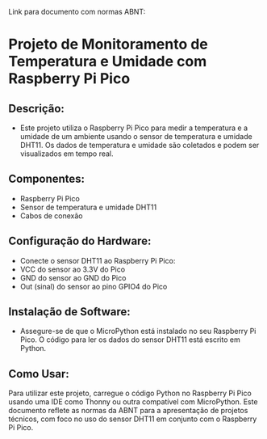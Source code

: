 Link para documento com normas ABNT: 

# Projeto de Monitoramento de Temperatura e Umidade com Raspberry Pi Pico

## Descrição:

- Este projeto utiliza o Raspberry Pi Pico para medir a temperatura e a umidade de um ambiente usando o sensor de temperatura e umidade DHT11. Os dados de temperatura e umidade são coletados e podem ser visualizados em tempo real.
  
## Componentes:
- Raspberry Pi Pico
- Sensor de temperatura e umidade DHT11
- Cabos de conexão
  
## Configuração do Hardware:
- Conecte o sensor DHT11 ao Raspberry Pi Pico:
- VCC do sensor ao 3.3V do Pico
- GND do sensor ao GND do Pico
- Out (sinal) do sensor ao pino GPIO4 do Pico
  
## Instalação de Software:
- Assegure-se de que o MicroPython está instalado no seu Raspberry Pi Pico. O código para ler os dados do sensor DHT11 está escrito em Python.
  
## Como Usar:
Para utilizar este projeto, carregue o código Python no Raspberry Pi Pico usando uma IDE como Thonny ou outra compatível com MicroPython.
Este documento reflete as normas da ABNT para a apresentação de projetos técnicos, com foco no uso do sensor DHT11 em conjunto com o Raspberry Pi Pico.
